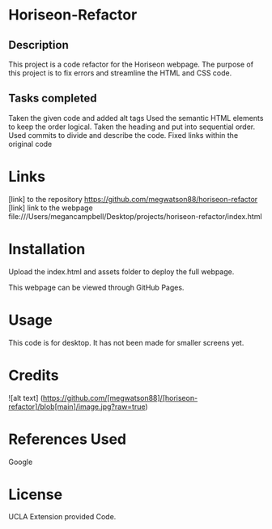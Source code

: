 # Horiseon-Refactor
## Description 
This project is a code refactor for the Horiseon webpage. The purpose of this project is to fix errors and streamline the HTML and CSS code.  
## Tasks completed 
Taken the given code and added alt tags 
Used the semantic HTML elements to keep the order logical. 
Taken the heading and put into sequential order.
Used commits to divide and describe the code. 
Fixed links within the original code

# Links 
[link] to the repository https://github.com/megwatson88/horiseon-refactor 
[link] link to the webpage file:///Users/megancampbell/Desktop/projects/horiseon-refactor/index.html
# Installation 
Upload the index.html and assets folder to deploy the full webpage. 

This webpage can be viewed through GitHub Pages. 
# Usage 
This code is for desktop. It has not been made for smaller screens yet. 

# Credits 
![alt text] (https://github.com/[megwatson88]/[horiseon-refactor]/blob[main]/image.jpg?raw=true)
# References Used
Google
# License 
 UCLA Extension provided Code. 
